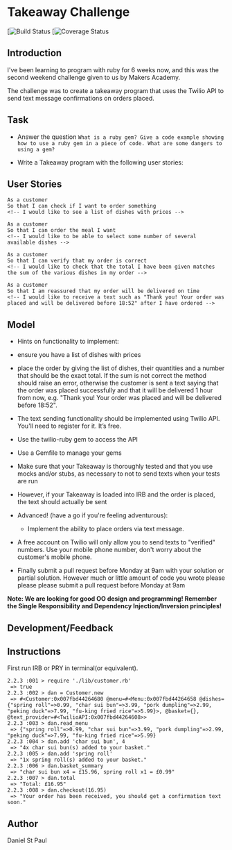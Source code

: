 Takeaway Challenge
==================
[![Build Status]()
[![Coverage Status]()

Introduction
-------
 I've been learning to program with ruby for 6 weeks now, and this was the second weekend challenge given to us by Makers Academy.

 The challenge was to create a takeaway program that uses the Twilio API to send text message confirmations on orders placed.

Task
-----

* Answer the question `What is a ruby gem? Give a code example showing how to use a ruby gem in a piece of code. What are some dangers to using a gem?`

* Write a Takeaway program with the following user stories:

User Stories
----------
```
As a customer
So that I can check if I want to order something
<!-- I would like to see a list of dishes with prices -->

As a customer
So that I can order the meal I want
<!-- I would like to be able to select some number of several available dishes -->

As a customer
So that I can verify that my order is correct
<!-- I would like to check that the total I have been given matches the sum of the various dishes in my order -->

As a customer
So that I am reassured that my order will be delivered on time
<!-- I would like to receive a text such as "Thank you! Your order was placed and will be delivered before 18:52" after I have ordered -->
```
Model
-------
  * Hints on functionality to implement:
  * ensure you have a list of dishes with prices
  * place the order by giving the list of dishes, their quantities and a number that should be the exact total. If the sum is not correct the method should raise an error, otherwise the customer is sent a text saying that the order was placed successfully and that it will be delivered 1 hour from now, e.g. "Thank you! Your order was placed and will be delivered before 18:52".
  * The text sending functionality should be implemented using Twilio API. You'll need to register for it. It’s free.
  * Use the twilio-ruby gem to access the API
  * Use a Gemfile to manage your gems
  * Make sure that your Takeaway is thoroughly tested and that you use mocks and/or stubs, as necessary to not to send texts when your tests are run
  * However, if your Takeaway is loaded into IRB and the order is placed, the text should actually be sent

* Advanced! (have a go if you're feeling adventurous):
  * Implement the ability to place orders via text message.

* A free account on Twilio will only allow you to send texts to "verified" numbers. Use your mobile phone number, don't worry about the customer's mobile phone.
* Finally submit a pull request before Monday at 9am with your solution or partial solution.  However much or little amount of code you wrote please please please submit a pull request before Monday at 9am


**Note: We are looking for good OO design and programming! Remember the Single Responsibility and Dependency Injection/Inversion principles!**

Development/Feedback
--------

Instructions
--------
First run IRB or PRY in terminal(or equivalent).
```
2.2.3 :001 > require './lib/customer.rb'
 => true
2.2.3 :002 > dan = Customer.new
 => #<Customer:0x007fbd44264680 @menu=#<Menu:0x007fbd44264658 @dishes={"spring roll"=>0.99, "char sui bun"=>3.99, "pork dumpling"=>2.99, "peking duck"=>7.99, "fu-king fried rice"=>5.99}>, @basket={}, @text_provider=#<TwilioAPI:0x007fbd44264608>>
2.2.3 :003 > dan.read_menu
 => {"spring roll"=>0.99, "char sui bun"=>3.99, "pork dumpling"=>2.99, "peking duck"=>7.99, "fu-king fried rice"=>5.99}
2.2.3 :004 > dan.add 'char sui bun', 4
 => "4x char sui bun(s) added to your basket."
2.2.3 :005 > dan.add 'spring roll'
 => "1x spring roll(s) added to your basket."
2.2.3 :006 > dan.basket_summary
 => "char sui bun x4 = £15.96, spring roll x1 = £0.99" 
2.2.3 :007 > dan.total
 => "Total: £16.95"
2.2.3 :008 > dan.checkout(16.95)
 => "Your order has been received, you should get a confirmation text soon."
```

Author
------
Daniel St Paul
